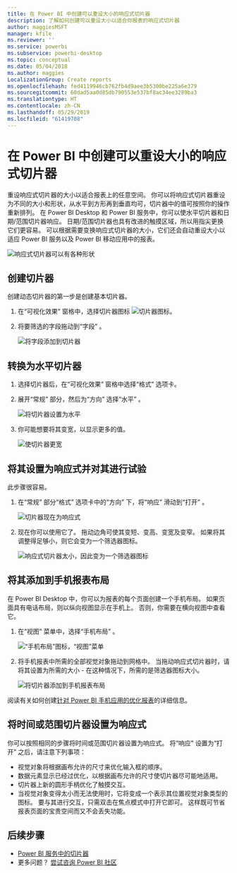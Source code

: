 ```yaml
---
title: 在 Power BI 中创建可以重设大小的响应式切片器
description: 了解如何创建可以重设大小以适合你报表的响应式切片器
author: maggiesMSFT
manager: kfile
ms.reviewer: ''
ms.service: powerbi
ms.subservice: powerbi-desktop
ms.topic: conceptual
ms.date: 05/04/2018
ms.author: maggies
LocalizationGroup: Create reports
ms.openlocfilehash: fed4119946cb762fb4d9aee3b5300be225a6e379
ms.sourcegitcommit: 60dad5aa0d85db790553e537bf8ac34ee3289ba3
ms.translationtype: HT
ms.contentlocale: zh-CN
ms.lasthandoff: 05/29/2019
ms.locfileid: "61419708"
---
```

# <a name="create-a-responsive-slicer-you-can-resize-in-power-bi"></a>在 Power BI 中创建可以重设大小的响应式切片器

重设响应式切片器的大小以适合报表上的任意空间。 你可以将响应式切片器重设为不同的大小和形状，从水平到方形再到垂直均可，切片器中的值可按照你的操作重新排列。 在 Power BI Desktop 和 Power BI 服务中，你可以使水平切片器和日期/范围切片器响应。 日期/范围切片器也具有改进的触摸区域，所以用指尖更换它们更容易。 可以根据需要变换响应式切片器的大小，它们还会自动重设大小以适应 Power BI 服务以及 Power BI 移动应用中的报表。 

![响应式切片器可以有各种形状](media/power-bi-slicer-filter-responsive/power-bi-slicer-filter-responsive-0-slicer.gif)

## <a name="create-a-slicer"></a>创建切片器

创建动态切片器的第一步是创建基本切片器。 

1. 在“可视化效果”  窗格中，选择切片器图标  ![切片器图标](media/power-bi-slicer-filter-responsive/power-bi-slicer-filter-responsive-0-slicer-icon.png)。
2. 将要筛选的字段拖动到“字段”  。

    ![将字段添加到切片器](media/power-bi-slicer-filter-responsive/power-bi-slicer-filter-responsive-1-create.png)

## <a name="convert-to-a-horizontal-slicer"></a>转换为水平切片器

1. 选择切片器后，在“可视化效果”  窗格中选择“格式”  选项卡。
2. 展开“常规”  部分，然后为“方向”  选择“水平”  。

    ![将切片器设置为水平](media/power-bi-slicer-filter-responsive/power-bi-slicer-filter-responsive-2-horizontal.png) 

1.  你可能想要将其变宽，以显示更多的值。

     ![使切片器更宽](media/power-bi-slicer-filter-responsive/power-bi-slicer-filter-responsive-3-wider.png)

## <a name="make-it-responsive-and-experiment-with-it"></a>将其设置为响应式并对其进行试验

此步骤很容易。 

1. 在“常规”  部分“格式”  选项卡中的“方向”  下，将“响应”  滑动到“打开”  。  

    ![切片器现在为响应式](media/power-bi-slicer-filter-responsive/power-bi-slicer-filter-responsive-4-responsive-on.png)

1. 现在你可以使用它了。 拖动边角可使其变短、变高、变宽及变窄。 如果将其调整得足够小，则它会变为一个筛选器图标。

    ![响应式切片器太小，因此变为一个筛选器图标](media/power-bi-slicer-filter-responsive/power-bi-slicer-filter-responsive-5-mini-icon.png)

## <a name="add-it-to-a-phone-report-layout"></a>将其添加到手机报表布局

在 Power BI Desktop 中，你可以为报表的每个页面创建一个手机布局。 如果页面具有电话布局，则以纵向视图显示在手机上。 否则，你需要在横向视图中查看它。 

1. 在“视图”  菜单中，选择“手机布局”  。

     ![“手机布局”图标，“视图”菜单](media/power-bi-slicer-filter-responsive/power-bi-slicer-filter-responsive-6-phone-layout-button.png)
    
1. 将手机报表中所需的全部视觉对象拖动到网格中。 当拖动响应式切片器时，请将其设置为所需的大小 - 在这种情况下，所需的是筛选器图标大小。

    ![将切片器添加到手机报表布局](media/power-bi-slicer-filter-responsive/power-bi-slicer-filter-responsive-7-phone-slicer-icon.png)

阅读有关如何创建[针对 Power BI 手机应用的优化报表](desktop-create-phone-report.md)的详细信息。

## <a name="make-a-time-or-range-slicer-responsive"></a>将时间或范围切片器设置为响应式

你可以按照相同的步骤将时间或范围切片器设置为响应式。 将“响应”  设置为“打开”  之后，请注意下列事项：

- 视觉对象将根据画布允许的尺寸来优化输入框的顺序。 
- 数据元素显示已经过优化，以根据画布允许的尺寸使切片器尽可能地适用。 
- 切片器上新的圆形手柄优化了触摸交互。 
- 当视觉对象变得太小而无法使用时，它将变成一个表示其位置视觉对象类型的图标。 要与其进行交互，只需双击在焦点模式中打开它即可。 这样既可节省报表页面的宝贵空间而又不会丢失功能。

## <a name="next-steps"></a>后续步骤

- [Power BI 服务中的切片器](visuals/power-bi-visualization-slicers.md)
- 更多问题？ [尝试咨询 Power BI 社区](http://community.powerbi.com/)